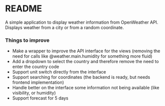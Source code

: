 # README

A simple application to display weather information from OpenWeather API. Displays weather from a city or from a random coordinate.

### Things to improve

- Make a wrapper to improve the API interface for the views (removing the need for calls like @weather.main.humidity for something more fluid)
- Add a dropdown to select the country and therefore remove the need to enter the country code
- Support unit switch directly from the interface
- Support searching for coordinates (the backend is ready, but needs frontend implementation)
- Handle better on the interface some information not being available (like visibility, or humidity)
- Support forecast for 5 days
